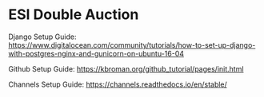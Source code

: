 # ESI Double Auction

Django Setup Guide:
https://www.digitalocean.com/community/tutorials/how-to-set-up-django-with-postgres-nginx-and-gunicorn-on-ubuntu-16-04

Github Setup Guide:
https://kbroman.org/github_tutorial/pages/init.html

Channels Setup Guide:
https://channels.readthedocs.io/en/stable/
